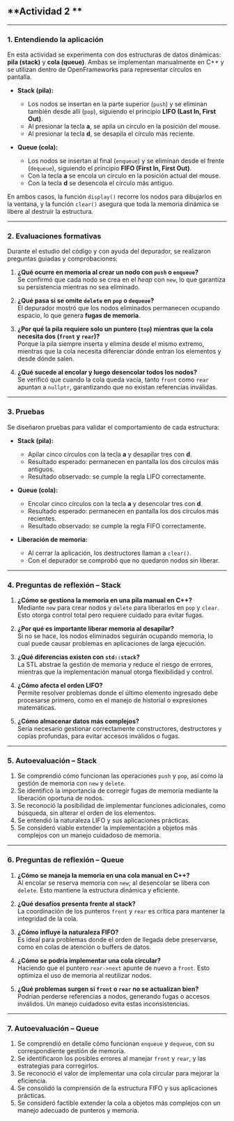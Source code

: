 ## **Actividad 2 **

---

### **1. Entendiendo la aplicación**

En esta actividad se experimenta con dos estructuras de datos dinámicas: **pila (stack)** y **cola (queue)**. Ambas se implementan manualmente en C++ y se utilizan dentro de OpenFrameworks para representar círculos en pantalla.  

- **Stack (pila):**  
  - Los nodos se insertan en la parte superior (`push`) y se eliminan también desde allí (`pop`), siguiendo el principio **LIFO (Last In, First Out)**.  
  - Al presionar la tecla **a**, se apila un círculo en la posición del mouse.  
  - Al presionar la tecla **d**, se desapila el círculo más reciente.  

- **Queue (cola):**  
  - Los nodos se insertan al final (`enqueue`) y se eliminan desde el frente (`dequeue`), siguiendo el principio **FIFO (First In, First Out)**.  
  - Con la tecla **a** se encola un círculo en la posición actual del mouse.  
  - Con la tecla **d** se desencola el círculo más antiguo.  

En ambos casos, la función `display()` recorre los nodos para dibujarlos en la ventana, y la función `clear()` asegura que toda la memoria dinámica se libere al destruir la estructura.  

---

### **2. Evaluaciones formativas**

Durante el estudio del código y con ayuda del depurador, se realizaron preguntas guiadas y comprobaciones:  

1. **¿Qué ocurre en memoria al crear un nodo con `push` o `enqueue`?**  
   Se confirmó que cada nodo se crea en el *heap* con `new`, lo que garantiza su persistencia mientras no sea eliminado.  

2. **¿Qué pasa si se omite `delete` en `pop` o `dequeue`?**  
   El depurador mostró que los nodos eliminados permanecen ocupando espacio, lo que genera **fugas de memoria**.  

3. **¿Por qué la pila requiere solo un puntero (`top`) mientras que la cola necesita dos (`front` y `rear`)?**  
   Porque la pila siempre inserta y elimina desde el mismo extremo, mientras que la cola necesita diferenciar dónde entran los elementos y desde dónde salen.  

4. **¿Qué sucede al encolar y luego desencolar todos los nodos?**  
   Se verificó que cuando la cola queda vacía, tanto `front` como `rear` apuntan a `nullptr`, garantizando que no existan referencias inválidas.  

---

### **3. Pruebas**

Se diseñaron pruebas para validar el comportamiento de cada estructura:  

- **Stack (pila):**  
  - Apilar cinco círculos con la tecla **a** y desapilar tres con **d**.  
  - Resultado esperado: permanecen en pantalla los dos círculos más antiguos.  
  - Resultado observado: se cumple la regla LIFO correctamente.  

- **Queue (cola):**  
  - Encolar cinco círculos con la tecla **a** y desencolar tres con **d**.  
  - Resultado esperado: permanecen en pantalla los dos círculos más recientes.  
  - Resultado observado: se cumple la regla FIFO correctamente.  

- **Liberación de memoria:**  
  - Al cerrar la aplicación, los destructores llaman a `clear()`.  
  - Con el depurador se comprobó que no quedaron nodos sin liberar.  

---

### **4. Preguntas de reflexión – Stack**

1. **¿Cómo se gestiona la memoria en una pila manual en C++?**  
   Mediante `new` para crear nodos y `delete` para liberarlos en `pop` y `clear`. Esto otorga control total pero requiere cuidado para evitar fugas.  

2. **¿Por qué es importante liberar memoria al desapilar?**  
   Si no se hace, los nodos eliminados seguirán ocupando memoria, lo cual puede causar problemas en aplicaciones de larga ejecución.  

3. **¿Qué diferencias existen con `std::stack`?**  
   La STL abstrae la gestión de memoria y reduce el riesgo de errores, mientras que la implementación manual otorga flexibilidad y control.  

4. **¿Cómo afecta el orden LIFO?**  
   Permite resolver problemas donde el último elemento ingresado debe procesarse primero, como en el manejo de historial o expresiones matemáticas.  

5. **¿Cómo almacenar datos más complejos?**  
   Sería necesario gestionar correctamente constructores, destructores y copias profundas, para evitar accesos inválidos o fugas.  

---

### **5. Autoevaluación – Stack**

1. Se comprendió cómo funcionan las operaciones `push` y `pop`, así como la gestión de memoria con `new` y `delete`.  
2. Se identificó la importancia de corregir fugas de memoria mediante la liberación oportuna de nodos.  
3. Se reconoció la posibilidad de implementar funciones adicionales, como búsqueda, sin alterar el orden de los elementos.  
4. Se entendió la naturaleza LIFO y sus aplicaciones prácticas.  
5. Se consideró viable extender la implementación a objetos más complejos con un manejo cuidadoso de memoria.  

---

### **6. Preguntas de reflexión – Queue**

1. **¿Cómo se maneja la memoria en una cola manual en C++?**  
   Al encolar se reserva memoria con `new`; al desencolar se libera con `delete`. Esto mantiene la estructura dinámica y eficiente.  

2. **¿Qué desafíos presenta frente al stack?**  
   La coordinación de los punteros `front` y `rear` es crítica para mantener la integridad de la cola.  

3. **¿Cómo influye la naturaleza FIFO?**  
   Es ideal para problemas donde el orden de llegada debe preservarse, como en colas de atención o buffers de datos.  

4. **¿Cómo se podría implementar una cola circular?**  
   Haciendo que el puntero `rear->next` apunte de nuevo a `front`. Esto optimiza el uso de memoria al reutilizar nodos.  

5. **¿Qué problemas surgen si `front` o `rear` no se actualizan bien?**  
   Podrían perderse referencias a nodos, generando fugas o accesos inválidos. Un manejo cuidadoso evita estas inconsistencias.  

---

### **7. Autoevaluación – Queue**

1. Se comprendió en detalle cómo funcionan `enqueue` y `dequeue`, con su correspondiente gestión de memoria.  
2. Se identificaron los posibles errores al manejar `front` y `rear`, y las estrategias para corregirlos.  
3. Se reconoció el valor de implementar una cola circular para mejorar la eficiencia.  
4. Se consolidó la comprensión de la estructura FIFO y sus aplicaciones prácticas.  
5. Se consideró factible extender la cola a objetos más complejos con un manejo adecuado de punteros y memoria.